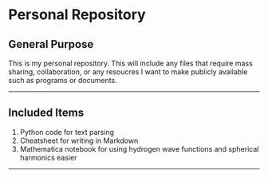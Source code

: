 # Personal Repository

## General Purpose

This is my personal repository. This will include any files that require mass sharing, collaboration, or any resoucres I want to make publicly available such as programs or documents.

---

## Included Items

1. Python code for text parsing
1. Cheatsheet for writing in Markdown
1. Mathematica notebook for using hydrogen wave functions and spherical harmonics easier

---
